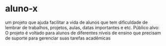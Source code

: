 # aluno-x
 um projeto que ajuda facilitar a vida de alunos que tem dificuldade de lembrar de trabalhos, projetos, aulas, datas importantes e etc.  Público alvo: O projeto é voltado para alunos de diferentes níveis de ensino que precisam de suporte para gerenciar suas tarefas acadêmicas
